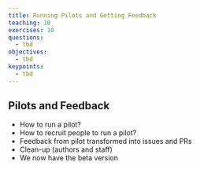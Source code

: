 ```yaml
---
title: Running Pilots and Getting Feedback
teaching: 10
exercises: 10
questions:
  - tbd
objectives:
  - tbd
keypoints:
  - tbd
---
```


## Pilots and Feedback

* How to run a pilot?
* How to recruit people to run a pilot?
* Feedback from pilot transformed into issues and PRs
* Clean-up (authors and staff)
* We now have the beta version


